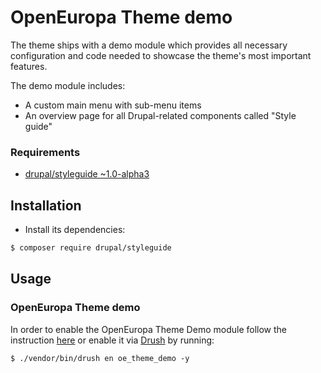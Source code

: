 # OpenEuropa Theme demo

The theme ships with a demo module which provides all necessary configuration and code needed to showcase the theme's
most important features.

The demo module includes:

- A custom main menu with sub-menu items
- An overview page for all Drupal-related components called "Style guide"

### Requirements

* [drupal/styleguide ~1.0-alpha3](https://www.drupal.org/project/styleguide)

## Installation

* Install its dependencies:

```bash
$ composer require drupal/styleguide
```

## Usage

### OpenEuropa Theme demo

In order to enable the OpenEuropa Theme Demo module follow the instruction [here][1] or enable it via [Drush][2]
by running:

```
$ ./vendor/bin/drush en oe_theme_demo -y
```

[1]: https://www.drupal.org/docs/8/extending-drupal-8/installing-drupal-8-modules
[2]: https://www.drush.org/
